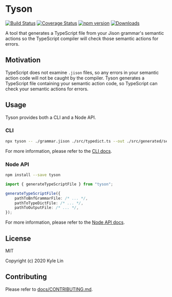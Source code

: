 # Tyson

[![Build Status](https://travis-ci.com/kylejlin/tyson.svg?branch=master)](https://travis-ci.com/kylejlin/tyson)
[![Coverage Status](https://coveralls.io/repos/github/kylejlin/tyson/badge.svg?branch=master)](https://coveralls.io/github/kylejlin/tyson?branch=master)
[![npm version](https://badge.fury.io/js/tyson.svg)](https://www.npmjs.com/package/tyson)
[![Downloads](https://img.shields.io/npm/dm/tyson.svg)](https://www.npmjs.com/package/tyson)

A tool that generates a TypeScript file from your Jison grammar's semantic actions so the TypeScript compiler will check those semantic actions for errors.

## Motivation

TypeScript does not examine `.jison` files, so any errors in your semantic action code will not be caught by the compiler.
Tyson generates a TypeScript file containing your semantic action code, so TypeScript can check your semantic actions for errors.

## Usage

Tyson provides both a CLI and a Node API.

### CLI

```sh
npx tyson -- ./grammar.jison ./src/typedict.ts --out ./src/generated/semanticActions.generated.ts
```

For more information, please refer to the [CLI docs](./docs/cli.md).

### Node API

```sh
npm install --save tyson
```

```ts
import { generateTypeScriptFile } from "tyson";

generateTypeScriptFile({
    pathToBnfGrammarFile: /* ... */,
    pathToTypeDictFile: /* ... */,
    pathToOutputFile: /* ... */,
});
```

For more information, please refer to the [Node API docs](./docs/nodeApi.md).

## License

MIT

Copyright (c) 2020 Kyle Lin

## Contributing

Please refer to [docs/CONTRIBUTING.md](./docs/CONTRIBUTING.md).
